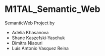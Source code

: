 # M1TAL_Semantic_Web
SemanticWeb Project by

- Adelia Khasanova
- Shane Kaszefski-Yaschuk
- Dimitra Niaouri
- Luis Antonio Vasquez Reina



